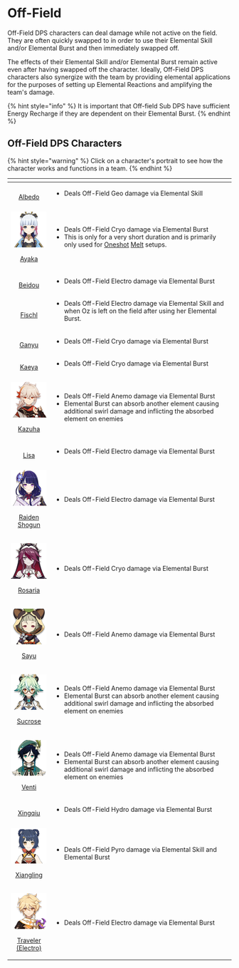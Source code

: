 # Off-Field

Off-Field DPS characters can deal damage while not active on the field. They are often quickly swapped to in order to use their Elemental Skill and/or Elemental Burst and then immediately swapped off.

The effects of their Elemental Skill and/or Elemental Burst remain active even after having swapped off the character. Ideally, Off-Field DPS characters also synergize with the team by providing elemental applications for the purposes of setting up Elemental Reactions and amplifying the team's damage.

{% hint style="info" %}
It is important that Off-field Sub DPS have sufficient Energy Recharge if they are dependent on their Elemental Burst.
{% endhint %}

## Off-Field DPS Characters

{% hint style="warning" %}
Click on a character's portrait to see how the character works and functions in a team.
{% endhint %}

<table>
  <thead>
    <tr>
      <th style="text-align:center"></th>
      <th style="text-align:left"></th>
    </tr>
  </thead>
  <tbody>
    <tr>
      <td style="text-align:center">&#x200B;<a href="../../characters/geo/albedo.md"><img src="https://firebasestorage.googleapis.com/v0/b/gitbook-28427.appspot.com/o/assets%2F-MW6Wy1uez9Det_qarNh%2F-MWzu4MJVssMKlGqBlrA%2F-MX-0czX85U1k8xt_zEx%2Fui_avataricon_albedo.png?alt=media&amp;token=34cf2f2d-2d69-4f10-99a8-db032d62ddec" alt/> <br />Albedo</a>
      </td>
      <td style="text-align:left">
        <ul>
          <li>Deals Off-Field Geo damage via Elemental Skill</li>
        </ul>
      </td>
    </tr>
    <tr>
      <td style="text-align:center">
        <p><a href="../../characters/cryo/ayaka.md"><img src="../../.gitbook/assets/ui_avataricon_ayaka.png" alt/> </a>
        </p>
        <p><a href="../../characters/cryo/ayaka.md">Ayaka</a>
        </p>
      </td>
      <td style="text-align:left">
        <ul>
          <li>Deals Off-Field Cryo damage via Elemental Burst</li>
          <li>This is only for a very short duration and is primarily only used for
            <a
            href="../../teams/oneshot.md">Oneshot</a> <a href="../../teams/melt.md">Melt</a> setups.</li>
        </ul>
      </td>
    </tr>
    <tr>
      <td style="text-align:center">&#x200B;<a href="../../characters/electro/beidou.md"><img src="https://firebasestorage.googleapis.com/v0/b/gitbook-28427.appspot.com/o/assets%2F-MW6Wy1uez9Det_qarNh%2F-MXIGQrLbl2w5SJQB52E%2F-MXIHHGNDrwWxA0OuLku%2Fui_avataricon_beidou.png?alt=media&amp;token=728f8352-bbf8-4969-9fc2-cd1d8eb00fea" alt/> <br />Beidou</a>
      </td>
      <td style="text-align:left">
        <ul>
          <li>Deals Off-Field Electro damage via Elemental Burst</li>
        </ul>
      </td>
    </tr>
    <tr>
      <td style="text-align:center">&#x200B;<a href="../../characters/electro/fischl.md"><img src="https://firebasestorage.googleapis.com/v0/b/gitbook-28427.appspot.com/o/assets%2F-MW6Wy1uez9Det_qarNh%2F-MXIGQrLbl2w5SJQB52E%2F-MXIHD14TPFP_1PmRZ0q%2Fui_avataricon_fischl.png?alt=media&amp;token=26cd3632-b98b-47df-9643-90061405a206" alt/> <br />Fischl</a>
      </td>
      <td style="text-align:left">
        <ul>
          <li>Deals Off-Field Electro damage via Elemental Skill and when Oz is left
            on the field after using her Elemental Burst.</li>
        </ul>
      </td>
    </tr>
    <tr>
      <td style="text-align:center">&#x200B;<a href="../../characters/cryo/ganyu.md"><img src="https://firebasestorage.googleapis.com/v0/b/gitbook-28427.appspot.com/o/assets%2F-MW6Wy1uez9Det_qarNh%2F-MWkAe-mYUGSFHgdTrPN%2F-MWkPoHRg9IaUi4Fb56g%2Fui_avataricon_ganyu.png?alt=media&amp;token=21a847a5-4bc0-4d47-9eff-3c81b6c7fb5a" alt/> <br />Ganyu</a>
      </td>
      <td style="text-align:left">
        <ul>
          <li>Deals Off-Field Cryo damage via Elemental Burst</li>
        </ul>
      </td>
    </tr>
    <tr>
      <td style="text-align:center">&#x200B;<a href="../../characters/cryo/kaeya.md"><img src="https://firebasestorage.googleapis.com/v0/b/gitbook-28427.appspot.com/o/assets%2F-MW6Wy1uez9Det_qarNh%2F-MXIGQrLbl2w5SJQB52E%2F-MXIHZ6U04ey5Rur71hN%2Fui_avataricon_kaeya.png?alt=media&amp;token=dcecfdc4-99a6-4f01-91e6-f23248169cad" alt/> <br />Kaeya</a>
      </td>
      <td style="text-align:left">
        <ul>
          <li>Deals Off-Field Cryo damage via Elemental Burst</li>
        </ul>
      </td>
    </tr>
    <tr>
      <td style="text-align:center">
        <p><a href="../../characters/anemo/kazuha.md"><img src="../../.gitbook/assets/ui_avataricon_kazuha.png" alt/> </a>
        </p>
        <p><a href="../../characters/anemo/kazuha.md">Kazuha</a>
        </p>
      </td>
      <td style="text-align:left">
        <ul>
          <li>Deals Off-Field Anemo damage via Elemental Burst</li>
          <li>Elemental Burst can absorb another element causing additional swirl damage
            and inflicting the absorbed element on enemies</li>
        </ul>
      </td>
    </tr>
    <tr>
      <td style="text-align:center">&#x200B;<a href="../../characters/electro/lisa.md"><img src="https://firebasestorage.googleapis.com/v0/b/gitbook-28427.appspot.com/o/assets%2F-MW6Wy1uez9Det_qarNh%2F-MXJWM35swXZoWarquTH%2F-MXJWQ0k1rpvO_hstPN-%2Fui_avataricon_lisa.png?alt=media&amp;token=3b3a2c75-6137-479b-bb13-355813b0d6ee" alt/> <br />Lisa</a>
      </td>
      <td style="text-align:left">
        <ul>
          <li>Deals Off-Field Electro damage via Elemental Burst</li>
        </ul>
      </td>
    </tr>
    <tr>
      <td style="text-align:center">
        <p><a href="../../characters/electro/raiden-shogun.md"><img src="../../.gitbook/assets/ui_avataricon_shougun.png" alt/> </a>
        </p>
        <p><a href="../../characters/electro/raiden-shogun.md">Raiden Shogun</a>
        </p>
      </td>
      <td style="text-align:left">
        <ul>
          <li>Deals Off-Field Electro damage via Elemental Burst</li>
        </ul>
      </td>
    </tr>
    <tr>
      <td style="text-align:center">
        <p><a href="../../characters/cryo/rosaria.md"><img src="../../.gitbook/assets/ui_avataricon_rosaria.png" alt/> </a>
        </p>
        <p><a href="../../characters/cryo/rosaria.md">Rosaria</a>
        </p>
      </td>
      <td style="text-align:left">
        <ul>
          <li>Deals Off-Field Cryo damage via Elemental Burst</li>
        </ul>
      </td>
    </tr>
    <tr>
      <td style="text-align:center">
        <p><a href="../../characters/anemo/sayu.md"><img src="../../.gitbook/assets/ui_avataricon_sayu.png" alt/> </a>
        </p>
        <p><a href="../../characters/anemo/sayu.md">Sayu</a>
        </p>
      </td>
      <td style="text-align:left">
        <ul>
          <li>Deals Off-Field Anemo damage via Elemental Burst</li>
        </ul>
      </td>
    </tr>
    <tr>
      <td style="text-align:center">
        <p><a href="../../characters/anemo/sucrose.md"><img src="../../.gitbook/assets/ui_avataricon_sucrose.png" alt/> </a>
        </p>
        <p><a href="../../characters/anemo/sucrose.md">Sucrose</a>
        </p>
      </td>
      <td style="text-align:left">
        <ul>
          <li>Deals Off-Field Anemo damage via Elemental Burst</li>
          <li>Elemental Burst can absorb another element causing additional swirl damage
            and inflicting the absorbed element on enemies</li>
        </ul>
      </td>
    </tr>
    <tr>
      <td style="text-align:center">
        <p><a href="../../characters/anemo/venti.md"><img src="../../.gitbook/assets/ui_avataricon_venti.png" alt/> </a>
        </p>
        <p><a href="../../characters/anemo/venti.md">Venti</a>
        </p>
      </td>
      <td style="text-align:left">
        <ul>
          <li>Deals Off-Field Anemo damage via Elemental Burst</li>
          <li>Elemental Burst can absorb another element causing additional swirl damage
            and inflicting the absorbed element on enemies</li>
        </ul>
      </td>
    </tr>
    <tr>
      <td style="text-align:center">&#x200B;<a href="../../characters/hydro/xingqiu.md"><img src="https://firebasestorage.googleapis.com/v0/b/gitbook-28427.appspot.com/o/assets%2F-MW6Wy1uez9Det_qarNh%2F-MXDW0jKmBE8-chCwE_Q%2F-MXDx33PgQ79TeqSJuyX%2Fui_avataricon_xingqiu.png?alt=media&amp;token=04731b05-e33e-4470-856a-b76b06628c72" alt/> <br />Xingqiu</a>
      </td>
      <td style="text-align:left">
        <p></p>
        <ul>
          <li>Deals Off-Field Hydro damage via Elemental Burst</li>
        </ul>
      </td>
    </tr>
    <tr>
      <td style="text-align:center">
        <p><a href="../../characters/pyro/xiangling.md"><img src="../../.gitbook/assets/ui_avataricon_xiangling.png" alt/> </a>
        </p>
        <p><a href="../../characters/pyro/xiangling.md">Xiangling</a>
        </p>
      </td>
      <td style="text-align:left">
        <p></p>
        <ul>
          <li>Deals Off-Field Pyro damage via Elemental Skill and Elemental Burst</li>
        </ul>
      </td>
    </tr>
    <tr>
      <td style="text-align:center">
        <p><a href="../../characters/electro/traveler-electro.md"><img src="../../.gitbook/assets/ui_avataricon_aether_electro.png" alt/> </a>
        </p>
        <p><a href="../../characters/electro/traveler-electro.md">Traveler (Electro)</a>
        </p>
      </td>
      <td style="text-align:left">
        <ul>
          <li>Deals Off-Field Electro damage via Elemental Burst</li>
        </ul>
      </td>
    </tr>
  </tbody>
</table>

